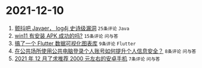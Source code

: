 # 2021-12-10

1. [颤抖吧 Javaer， log4j 史诗级漏洞](https://www.v2ex.com/t/821241) `25条评论` `Java`
1. [win11 有安装 APK 成功的吗?](https://www.v2ex.com/t/821232) `15条评论` `问与答`
1. [搞了一个 Flutter 数据可视化图表库](https://www.v2ex.com/t/821231) `9条评论` `Flutter`
1. [在公共场所使用公共电脑登录个人账号如何提升个人信息安全？](https://www.v2ex.com/t/821242) `8条评论` `问与答`
1. [2021 年 12 月了求推荐 2000 元左右的安卓手机](https://www.v2ex.com/t/821243) `7条评论` `问与答`
